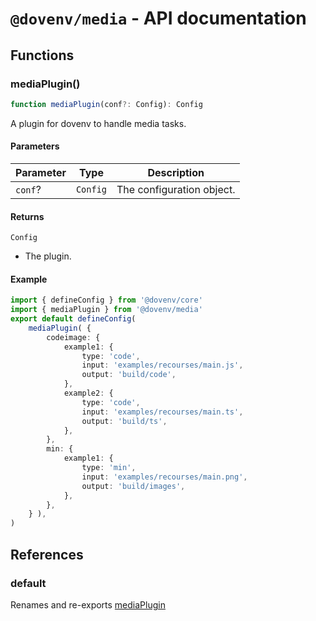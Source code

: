 # `@dovenv/media` - API documentation

## Functions

### mediaPlugin()

```ts
function mediaPlugin(conf?: Config): Config
```

A plugin for dovenv to handle media tasks.

#### Parameters

| Parameter | Type | Description |
| ------ | ------ | ------ |
| `conf`? | `Config` | The configuration object. |

#### Returns

`Config`

- The plugin.

#### Example

```ts
import { defineConfig } from '@dovenv/core'
import { mediaPlugin } from '@dovenv/media'
export default defineConfig(
    mediaPlugin( {
        codeimage: {
            example1: {
                type: 'code',
                input: 'examples/recourses/main.js',
                output: 'build/code',
            },
            example2: {
                type: 'code',
                input: 'examples/recourses/main.ts',
                output: 'build/ts',
            },
        },
        min: {
            example1: {
                type: 'min',
                input: 'examples/recourses/main.png',
                output: 'build/images',
            },
        },
    } ),
)
```

## References

### default

Renames and re-exports [mediaPlugin](#mediaplugin)
